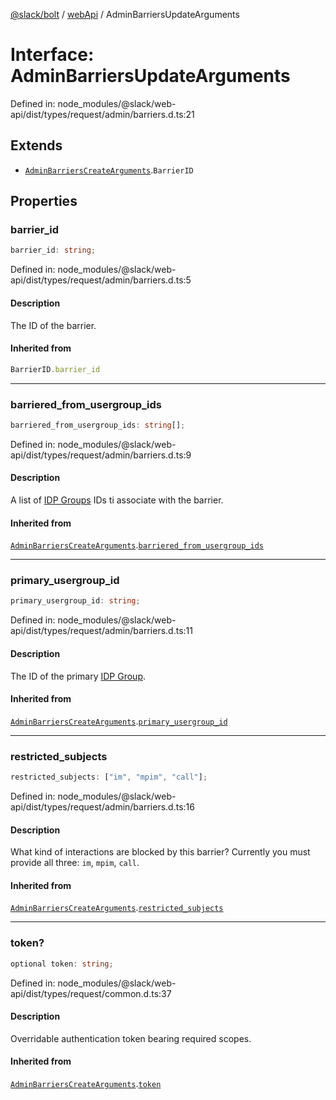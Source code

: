 [@slack/bolt](../../../../index.md) / [webApi](../index.md) / AdminBarriersUpdateArguments

# Interface: AdminBarriersUpdateArguments

Defined in: node\_modules/@slack/web-api/dist/types/request/admin/barriers.d.ts:21

## Extends

- [`AdminBarriersCreateArguments`](AdminBarriersCreateArguments.md).`BarrierID`

## Properties

### barrier\_id

```ts
barrier_id: string;
```

Defined in: node\_modules/@slack/web-api/dist/types/request/admin/barriers.d.ts:5

#### Description

The ID of the barrier.

#### Inherited from

```ts
BarrierID.barrier_id
```

***

### barriered\_from\_usergroup\_ids

```ts
barriered_from_usergroup_ids: string[];
```

Defined in: node\_modules/@slack/web-api/dist/types/request/admin/barriers.d.ts:9

#### Description

A list of [IDP Groups](https://slack.com/help/articles/115001435788-Connect-identity-provider-groups-to-your-Enterprise-Grid-org) IDs ti associate with the barrier.

#### Inherited from

[`AdminBarriersCreateArguments`](AdminBarriersCreateArguments.md).[`barriered_from_usergroup_ids`](AdminBarriersCreateArguments.md#barriered_from_usergroup_ids)

***

### primary\_usergroup\_id

```ts
primary_usergroup_id: string;
```

Defined in: node\_modules/@slack/web-api/dist/types/request/admin/barriers.d.ts:11

#### Description

The ID of the primary [IDP Group](https://slack.com/help/articles/115001435788-Connect-identity-provider-groups-to-your-Enterprise-Grid-org).

#### Inherited from

[`AdminBarriersCreateArguments`](AdminBarriersCreateArguments.md).[`primary_usergroup_id`](AdminBarriersCreateArguments.md#primary_usergroup_id)

***

### restricted\_subjects

```ts
restricted_subjects: ["im", "mpim", "call"];
```

Defined in: node\_modules/@slack/web-api/dist/types/request/admin/barriers.d.ts:16

#### Description

What kind of interactions are blocked by this barrier?
Currently you must provide all three: `im`, `mpim`, `call`.

#### Inherited from

[`AdminBarriersCreateArguments`](AdminBarriersCreateArguments.md).[`restricted_subjects`](AdminBarriersCreateArguments.md#restricted_subjects)

***

### token?

```ts
optional token: string;
```

Defined in: node\_modules/@slack/web-api/dist/types/request/common.d.ts:37

#### Description

Overridable authentication token bearing required scopes.

#### Inherited from

[`AdminBarriersCreateArguments`](AdminBarriersCreateArguments.md).[`token`](AdminBarriersCreateArguments.md#token)

